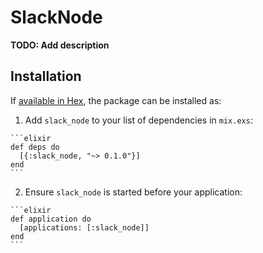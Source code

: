 # SlackNode

**TODO: Add description**

## Installation

If [available in Hex](https://hex.pm/docs/publish), the package can be installed as:

  1. Add `slack_node` to your list of dependencies in `mix.exs`:

    ```elixir
    def deps do
      [{:slack_node, "~> 0.1.0"}]
    end
    ```

  2. Ensure `slack_node` is started before your application:

    ```elixir
    def application do
      [applications: [:slack_node]]
    end
    ```

